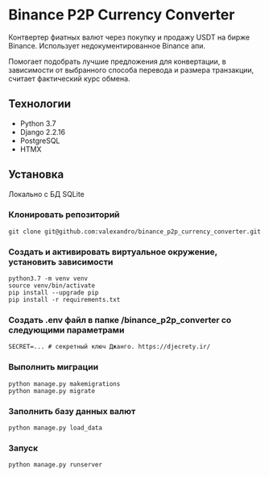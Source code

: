 # Binance P2P Currency Converter
Контвертер фиатных валют через покупку и продажу USDT на бирже Binance.
Использует недокументированное Binance апи.

Помогает подобрать лучшие предложения для конвертации, в зависимости от выбранного способа перевода и размера транзакции, считает фактический курс обмена.   

## Технологии
- Python 3.7
- Django 2.2.16
- PostgreSQL
- HTMX

## Установка
Локально с БД SQLite

### Клонировать репозиторий
```
git clone git@github.com:valexandro/binance_p2p_currency_converter.git
```
### Создать и активировать виртуальное окружение, установить зависимости
```
python3.7 -m venv venv
source venv/bin/activate
pip install --upgrade pip
pip install -r requirements.txt
```
### Создать .env файл в папке /binance_p2p_converter со следующими параметрами
```
SECRET=... # секретный ключ Джанго. https://djecrety.ir/
```
### Выполнить миграции
```
python manage.py makemigrations
python manage.py migrate
```
### Заполнить базу данных валют
```
python manage.py load_data
```
### Запуск
```
python manage.py runserver
```
